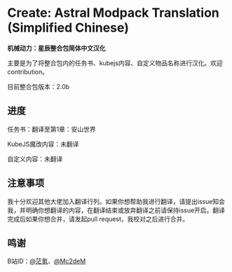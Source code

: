 # Create: Astral Modpack Translation (Simplified Chinese)

**机械动力：星辰整合包简体中文汉化**

主要是为了将整合包内的任务书、kubejs内容、自定义物品名称进行汉化。欢迎contribution。

目前整合包版本：2.0b

## 进度

任务书：翻译至第1章：安山世界

KubeJS魔改内容：未翻译

自定义内容：未翻译

## 注意事项

我十分欢迎其他大佬加入翻译行列。如果你想帮助我进行翻译，请提出issue知会我，并明确你想翻译的内容，在翻译结束或放弃翻译之前请保持issue开启。翻译完成后如果你想合并，请发起pull request，我校对之后进行合并。

## 鸣谢

B站ID：[@茫氪](https://space.bilibili.com/560349507)、[@Mc2deM](https://space.bilibili.com/541937599)
